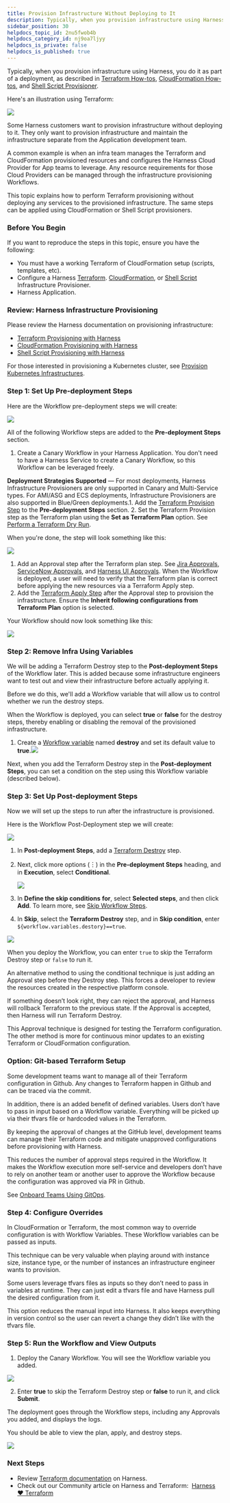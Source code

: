```yaml
---
title: Provision Infrastructure Without Deploying to It
description: Typically, when you provision infrastructure using Harness, you do it as part of a deployment, as described in Terraform How-tos , CloudFormation How-tos , and Shell Script Provisioner. Here's an ill…
sidebar_position: 30
helpdocs_topic_id: 2nu5fwob4b
helpdocs_category_id: nj9oa7ljyy
helpdocs_is_private: false
helpdocs_is_published: true
---
```


Typically, when you provision infrastructure using Harness, you do it as part of a deployment, as described in [Terraform How-tos](https://docs.harness.io/article/9pvvgcdbjh-terrform-provisioner), [CloudFormation How-tos](https://docs.harness.io/article/78g32khjcu-cloud-formation-provisioner), and [Shell Script Provisioner](../infrastructure-provisionar/ssh-provisioner-category/shell-script-provisioner.md).

Here's an illustration using Terraform:

![](./static/provision-infrastructure-without-deploying-to-it-00.png)

Some Harness customers want to provision infrastructure without deploying to it. They only want to provision infrastructure and maintain the infrastructure separate from the Application development team.

A common example is when an infra team manages the Terraform and CloudFormation provisioned resources and configures the Harness Cloud Provider for App teams to leverage. Any resource requirements for those Cloud Providers can be managed through the infrastructure provisioning Workflows.

This topic explains how to perform Terraform provisioning without deploying any services to the provisioned infrastructure. The same steps can be applied using CloudFormation or Shell Script provisioners.

### Before You Begin

If you want to reproduce the steps in this topic, ensure you have the following:

* You must have a working Terraform of CloudFormation setup (scripts, templates, etc).
* Configure a Harness [Terraform](https://docs.harness.io/article/9pvvgcdbjh-terrform-provisioner). [CloudFormation](https://docs.harness.io/article/78g32khjcu-cloud-formation-provisioner), or [Shell Script](../infrastructure-provisionar/ssh-provisioner-category/shell-script-provisioner.md) Infrastructure Provisioner.
* Harness Application.

### Review: Harness Infrastructure Provisioning

Please review the Harness documentation on provisioning infrastructure:

* [Terraform Provisioning with Harness](https://docs.harness.io/article/hh52ews03d-terraform-provisioning-with-harness)
* [CloudFormation Provisioning with Harness](https://docs.harness.io/article/qj0ems5hmg-cloud-formation-provisioning-with-harness)
* [Shell Script Provisioning with Harness](https://docs.harness.io/article/drculfgwwn-shell-script-provisioning-with-harness)

For those interested in provisioning a Kubernetes cluster, see [Provision Kubernetes Infrastructures](https://docs.harness.io/article/huajnezo0r-provision-kubernetes-infrastructures).

### Step 1: Set Up Pre-deployment Steps

Here are the Workflow pre-deployment steps we will create:

![](./static/provision-infrastructure-without-deploying-to-it-01.png)

All of the following Workflow steps are added to the **Pre-deployment Steps** section.

1. Create a Canary Workflow in your Harness Application. You don't need to have a Harness Service to create a Canary Workflow, so this Workflow can be leveraged freely.

**Deployment Strategies Supported** — For most deployments, Harness Infrastructure Provisioners are only supported in Canary and Multi-Service types. For AMI/ASG and ECS deployments, Infrastructure Provisioners are also supported in Blue/Green deployments.1. Add the [Terraform Provision Step](https://docs.harness.io/article/uxwih21ps1-terraform-provisioner-step) to the **Pre-deployment Steps** section.
2. Set the Terraform Provision step as the Terraform plan using the **Set as Terraform Plan** option. See [Perform a Terraform Dry Run](https://docs.harness.io/article/xthfj92dys-terraform-dry-run).

When you're done, the step will look something like this:

![](./static/provision-infrastructure-without-deploying-to-it-02.png)

1. Add an Approval step after the Terraform plan step. See [Jira Approvals](../approvals/jira-based-approvals.md), [ServiceNow Approvals](../approvals/service-now-ticketing-system.md), and [Harness UI Approvals](../approvals/approvals.md). When the Workflow is deployed, a user will need to verify that the Terraform plan is correct before applying the new resources via a Terraform Apply step.
2. Add the [Terraform Apply Step](https://docs.harness.io/article/jaxppd8w9j-using-the-terraform-apply-command) after the Approval step to provision the infrastructure. Ensure the **Inherit following configurations from Terraform Plan** option is selected.

Your Workflow should now look something like this:

![](./static/provision-infrastructure-without-deploying-to-it-03.png)

### Step 2: Remove Infra Using Variables

We will be adding a Terraform Destroy step to the **Post-deployment Steps** of the Workflow later. This is added because some infrastructure engineers want to test out and view their infrastructure before actually applying it.

Before we do this, we'll add a Workflow variable that will allow us to control whether we run the destroy steps.

When the Workflow is deployed, you can select **true** or **false** for the destroy steps, thereby enabling or disabling the removal of the provisioned infrastructure.

1. Create a [Workflow variable](../workflows/add-workflow-variables-new-template.md) named **destroy** and set its default value to **true**.![](./static/provision-infrastructure-without-deploying-to-it-04.png)

Next, when you add the Terraform Destroy step in the **Post-deployment Steps**, you can set a condition on the step using this Workflow variable (described below).

### Step 3: Set Up Post-deployment Steps

Now we will set up the steps to run after the infrastructure is provisioned.

Here is the Workflow Post-Deployment step we will create:

![](./static/provision-infrastructure-without-deploying-to-it-05.png)

1. In **Post-deployment Steps**, add a [Terraform Destroy](https://docs.harness.io/article/4egyxnse9r-terraform-destroy) step.
2. Next, click more options (︙) in the **Pre-deployment Steps** heading, and in **Execution**, select **Conditional**.

   ![](./static/provision-infrastructure-without-deploying-to-it-06.png)
   
3. In **Define the skip conditions** **for**, select **Selected steps**, and then click **Add**. To learn more, see [Skip Workflow Steps](../workflows/skip-workflow-steps.md).
4. In **Skip**, select the **Terraform Destroy** step, and in **Skip condition**, enter `${workflow.variables.destory}==true`.

  ![](./static/provision-infrastructure-without-deploying-to-it-07.png)

When you deploy the Workflow, you can enter `true` to skip the Terraform Destroy step or `false` to run it.

An alternative method to using the conditional technique is just adding an Approval step before they Destroy step. This forces a developer to review the resources created in the respective platform console.

If something doesn’t look right, they can reject the approval, and Harness will rollback Terraform to the previous state. If the Approval is accepted, then Harness will run Terraform Destroy.

This Approval technique is designed for testing the Terraform configuration. The other method is more for continuous minor updates to an existing Terraform or CloudFormation configuration.

### Option: Git-based Terraform Setup

Some development teams want to manage all of their Terraform configuration in Github. Any changes to Terraform happen in Github and can be traced via the commit.

In addition, there is an added benefit of defined variables. Users don’t have to pass in input based on a Workflow variable. Everything will be picked up via their tfvars file or hardcoded values in the Terraform.

By keeping the approval of changes at the GitHub level, development teams can manage their Terraform code and mitigate unapproved configurations before provisioning with Harness.

This reduces the number of approval steps required in the Workflow. It makes the Workflow execution more self-service and developers don’t have to rely on another team or another user to approve the Workflow because the configuration was approved via PR in Github.

See [Onboard Teams Using GitOps](../../harness-git-based/onboard-teams-using-git-ops.md).

### Step 4: Configure Overrides

In CloudFormation or Terraform, the most common way to override configuration is with Workflow Variables. These Workflow variables can be passed as inputs.

This technique can be very valuable when playing around with instance size, instance type, or the number of instances an infrastructure engineer wants to provision.

Some users leverage tfvars files as inputs so they don’t need to pass in variables at runtime. They can just edit a tfvars file and have Harness pull the desired configuration from it.

This option reduces the manual input into Harness. It also keeps everything in version control so the user can revert a change they didn’t like with the tfvars file.

### Step 5: Run the Workflow and View Outputs

1. Deploy the Canary Workflow. You will see the Workflow variable you added.

  ![](./static/provision-infrastructure-without-deploying-to-it-08.png)
  
2. Enter **true** to skip the Terraform Destroy step or **false** to run it, and click **Submit**.

The deployment goes through the Workflow steps, including any Approvals you added, and displays the logs.

You should be able to view the plan, apply, and destroy steps.

![](./static/provision-infrastructure-without-deploying-to-it-09.png)

### Next Steps

* Review [Terraform documentation](https://docs.harness.io/article/9pvvgcdbjh-terrform-provisioner) on Harness.
* Check out our Community article on Harness and Terraform:  [Harness ❤️ Terraform](https://community.harness.io/t/harness-terraform/232)

